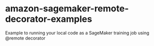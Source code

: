 # amazon-sagemaker-remote-decorator-examples
Example to running your local code as a SageMaker training job using @remote decorator
